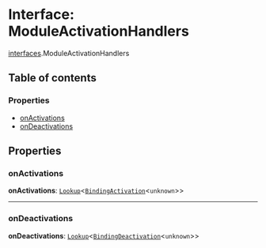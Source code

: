 # Interface: ModuleActivationHandlers

[interfaces](/auto-docs/fixed-layout-editor/modules/interfaces.md).ModuleActivationHandlers

## Table of contents

### Properties

* [onActivations](/auto-docs/fixed-layout-editor/interfaces/interfaces.ModuleActivationHandlers.md#onactivations)
* [onDeactivations](/auto-docs/fixed-layout-editor/interfaces/interfaces.ModuleActivationHandlers.md#ondeactivations)

## Properties

### onActivations

**onActivations**: [`Lookup`](/auto-docs/fixed-layout-editor/interfaces/interfaces.Lookup.md)<[`BindingActivation`](/auto-docs/fixed-layout-editor/types/interfaces.BindingActivation.md)<`unknown`>>

***

### onDeactivations

**onDeactivations**: [`Lookup`](/auto-docs/fixed-layout-editor/interfaces/interfaces.Lookup.md)<[`BindingDeactivation`](/auto-docs/fixed-layout-editor/types/interfaces.BindingDeactivation.md)<`unknown`>>
